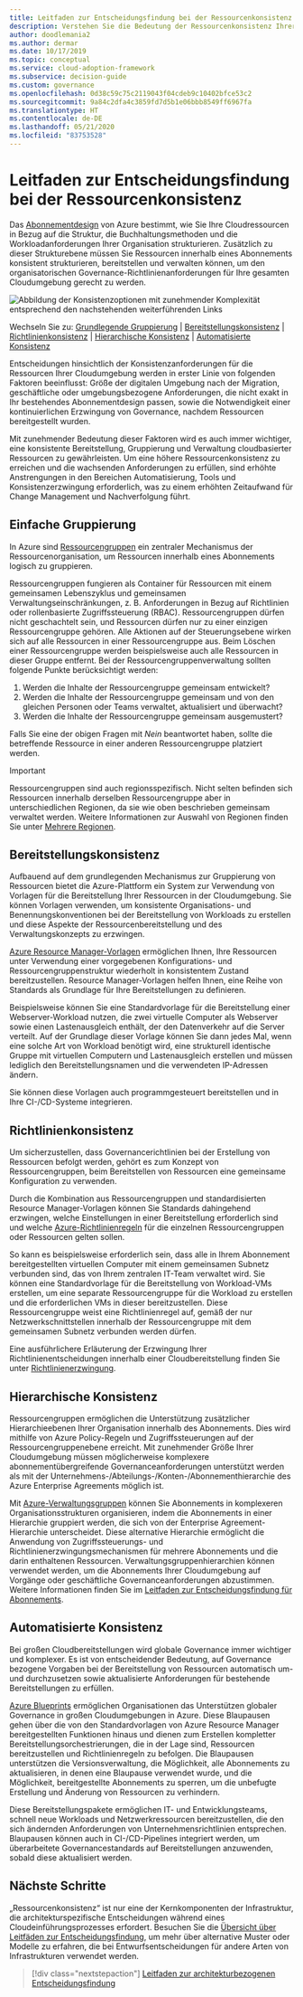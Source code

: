 ```yaml
---
title: Leitfaden zur Entscheidungsfindung bei der Ressourcenkonsistenz
description: Verstehen Sie die Bedeutung der Ressourcenkonsistenz Ihrer Cloudumgebung und die Faktoren, die die Anforderungen an die Ressourcenkonsistenz steuern.
author: doodlemania2
ms.author: dermar
ms.date: 10/17/2019
ms.topic: conceptual
ms.service: cloud-adoption-framework
ms.subservice: decision-guide
ms.custom: governance
ms.openlocfilehash: 0d38c59c75c2119043f04cdeb9c10402bfce53c2
ms.sourcegitcommit: 9a84c2dfa4c3859fd7d5b1e06bbb8549ff6967fa
ms.translationtype: HT
ms.contentlocale: de-DE
ms.lasthandoff: 05/21/2020
ms.locfileid: "83753528"
---
```

# <a name="resource-consistency-decision-guide"></a>Leitfaden zur Entscheidungsfindung bei der Ressourcenkonsistenz

Das [Abonnementdesign](../subscriptions/index.md) von Azure bestimmt, wie Sie Ihre Cloudressourcen in Bezug auf die Struktur, die Buchhaltungsmethoden und die Workloadanforderungen Ihrer Organisation strukturieren. Zusätzlich zu dieser Strukturebene müssen Sie Ressourcen innerhalb eines Abonnements konsistent strukturieren, bereitstellen und verwalten können, um den organisatorischen Governance-Richtlinienanforderungen für Ihre gesamten Cloudumgebung gerecht zu werden.

![Abbildung der Konsistenzoptionen mit zunehmender Komplexität entsprechend den nachstehenden weiterführenden Links](../../_images/decision-guides/decision-guide-resource-consistency.png)

Wechseln Sie zu: [Grundlegende Gruppierung](#basic-grouping) | [Bereitstellungskonsistenz](#deployment-consistency) | [Richtlinienkonsistenz](#policy-consistency) | [Hierarchische Konsistenz](#hierarchical-consistency) | [Automatisierte Konsistenz](#automated-consistency)

Entscheidungen hinsichtlich der Konsistenzanforderungen für die Ressourcen Ihrer Cloudumgebung werden in erster Linie von folgenden Faktoren beeinflusst: Größe der digitalen Umgebung nach der Migration, geschäftliche oder umgebungsbezogene Anforderungen, die nicht exakt in Ihr bestehendes Abonnementdesign passen, sowie die Notwendigkeit einer kontinuierlichen Erzwingung von Governance, nachdem Ressourcen bereitgestellt wurden.

Mit zunehmender Bedeutung dieser Faktoren wird es auch immer wichtiger, eine konsistente Bereitstellung, Gruppierung und Verwaltung cloudbasierter Ressourcen zu gewährleisten. Um eine höhere Ressourcenkonsistenz zu erreichen und die wachsenden Anforderungen zu erfüllen, sind erhöhte Anstrengungen in den Bereichen Automatisierung, Tools und Konsistenzerzwingung erforderlich, was zu einem erhöhten Zeitaufwand für Change Management und Nachverfolgung führt.

## <a name="basic-grouping"></a>Einfache Gruppierung

In Azure sind [Ressourcengruppen](https://docs.microsoft.com/azure/azure-resource-manager/management/overview#resource-groups) ein zentraler Mechanismus der Ressourcenorganisation, um Ressourcen innerhalb eines Abonnements logisch zu gruppieren.

Ressourcengruppen fungieren als Container für Ressourcen mit einem gemeinsamen Lebenszyklus und gemeinsamen Verwaltungseinschränkungen, z. B. Anforderungen in Bezug auf Richtlinien oder rollenbasierte Zugriffssteuerung (RBAC). Ressourcengruppen dürfen nicht geschachtelt sein, und Ressourcen dürfen nur zu einer einzigen Ressourcengruppe gehören. Alle Aktionen auf der Steuerungsebene wirken sich auf alle Ressourcen in einer Ressourcengruppe aus. Beim Löschen einer Ressourcengruppe werden beispielsweise auch alle Ressourcen in dieser Gruppe entfernt. Bei der Ressourcengruppenverwaltung sollten folgende Punkte berücksichtigt werden:

1. Werden die Inhalte der Ressourcengruppe gemeinsam entwickelt?
1. Werden die Inhalte der Ressourcengruppe gemeinsam und von den gleichen Personen oder Teams verwaltet, aktualisiert und überwacht?
1. Werden die Inhalte der Ressourcengruppe gemeinsam ausgemustert?

Falls Sie eine der obigen Fragen mit _Nein_ beantwortet haben, sollte die betreffende Ressource in einer anderen Ressourcengruppe platziert werden.

> [!IMPORTANT]
> Ressourcengruppen sind auch regionsspezifisch. Nicht selten befinden sich Ressourcen innerhalb derselben Ressourcengruppe aber in unterschiedlichen Regionen, da sie wie oben beschrieben gemeinsam verwaltet werden. Weitere Informationen zur Auswahl von Regionen finden Sie unter [Mehrere Regionen](../../migrate/azure-best-practices/multiple-regions.md).

## <a name="deployment-consistency"></a>Bereitstellungskonsistenz

Aufbauend auf dem grundlegenden Mechanismus zur Gruppierung von Ressourcen bietet die Azure-Plattform ein System zur Verwendung von Vorlagen für die Bereitstellung Ihrer Ressourcen in der Cloudumgebung. Sie können Vorlagen verwenden, um konsistente Organisations- und Benennungskonventionen bei der Bereitstellung von Workloads zu erstellen und diese Aspekte der Ressourcenbereitstellung und des Verwaltungskonzepts zu erzwingen.

[Azure Resource Manager-Vorlagen](https://docs.microsoft.com/azure/azure-resource-manager/templates/overview) ermöglichen Ihnen, Ihre Ressourcen unter Verwendung einer vorgegebenen Konfigurations- und Ressourcengruppenstruktur wiederholt in konsistentem Zustand bereitzustellen. Resource Manager-Vorlagen helfen Ihnen, eine Reihe von Standards als Grundlage für Ihre Bereitstellungen zu definieren.

Beispielsweise können Sie eine Standardvorlage für die Bereitstellung einer Webserver-Workload nutzen, die zwei virtuelle Computer als Webserver sowie einen Lastenausgleich enthält, der den Datenverkehr auf die Server verteilt. Auf der Grundlage dieser Vorlage können Sie dann jedes Mal, wenn eine solche Art von Workload benötigt wird, eine strukturell identische Gruppe mit virtuellen Computern und Lastenausgleich erstellen und müssen lediglich den Bereitstellungsnamen und die verwendeten IP-Adressen ändern.

Sie können diese Vorlagen auch programmgesteuert bereitstellen und in Ihre CI-/CD-Systeme integrieren.

## <a name="policy-consistency"></a>Richtlinienkonsistenz

Um sicherzustellen, dass Governancerichtlinien bei der Erstellung von Ressourcen befolgt werden, gehört es zum Konzept von Ressourcengruppen, beim Bereitstellen von Ressourcen eine gemeinsame Konfiguration zu verwenden.

Durch die Kombination aus Ressourcengruppen und standardisierten Resource Manager-Vorlagen können Sie Standards dahingehend erzwingen, welche Einstellungen in einer Bereitstellung erforderlich sind und welche [Azure-Richtlinienregeln](https://docs.microsoft.com/azure/governance/policy/overview) für die einzelnen Ressourcengruppen oder Ressourcen gelten sollen.

So kann es beispielsweise erforderlich sein, dass alle in Ihrem Abonnement bereitgestellten virtuellen Computer mit einem gemeinsamen Subnetz verbunden sind, das von Ihrem zentralen IT-Team verwaltet wird. Sie können eine Standardvorlage für die Bereitstellung von Workload-VMs erstellen, um eine separate Ressourcengruppe für die Workload zu erstellen und die erforderlichen VMs in dieser bereitzustellen. Diese Ressourcengruppe weist eine Richtlinienregel auf, gemäß der nur Netzwerkschnittstellen innerhalb der Ressourcengruppe mit dem gemeinsamen Subnetz verbunden werden dürfen.

Eine ausführlichere Erläuterung der Erzwingung Ihrer Richtlinienentscheidungen innerhalb einer Cloudbereitstellung finden Sie unter [Richtlinienerzwingung](../policy-enforcement/index.md).

## <a name="hierarchical-consistency"></a>Hierarchische Konsistenz

Ressourcengruppen ermöglichen die Unterstützung zusätzlicher Hierarchieebenen Ihrer Organisation innerhalb des Abonnements. Dies wird mithilfe von Azure Policy-Regeln und Zugriffssteuerungen auf der Ressourcengruppenebene erreicht. Mit zunehmender Größe Ihrer Cloudumgebung müssen möglicherweise komplexere abonnementübergreifende Governanceanforderungen unterstützt werden als mit der Unternehmens-/Abteilungs-/Konten-/Abonnementhierarchie des Azure Enterprise Agreements möglich ist.

Mit [Azure-Verwaltungsgruppen](https://docs.microsoft.com/azure/governance/management-groups) können Sie Abonnements in komplexeren Organisationsstrukturen organisieren, indem die Abonnements in einer Hierarchie gruppiert werden, die sich von der Enterprise Agreement-Hierarchie unterscheidet. Diese alternative Hierarchie ermöglicht die Anwendung von Zugriffssteuerungs- und Richtlinienerzwingungsmechanismen für mehrere Abonnements und die darin enthaltenen Ressourcen. Verwaltungsgruppenhierarchien können verwendet werden, um die Abonnements Ihrer Cloudumgebung auf Vorgänge oder geschäftliche Governanceanforderungen abzustimmen. Weitere Informationen finden Sie im [Leitfaden zur Entscheidungsfindung für Abonnements](../subscriptions/index.md).

## <a name="automated-consistency"></a>Automatisierte Konsistenz

Bei großen Cloudbereitstellungen wird globale Governance immer wichtiger und komplexer. Es ist von entscheidender Bedeutung, auf Governance bezogene Vorgaben bei der Bereitstellung von Ressourcen automatisch um- und durchzusetzen sowie aktualisierte Anforderungen für bestehende Bereitstellungen zu erfüllen.

[Azure Blueprints](https://docs.microsoft.com/azure/governance/blueprints/overview) ermöglichen Organisationen das Unterstützen globaler Governance in großen Cloudumgebungen in Azure. Diese Blaupausen gehen über die von den Standardvorlagen von Azure Resource Manager bereitgestellten Funktionen hinaus und dienen zum Erstellen kompletter Bereitstellungsorchestrierungen, die in der Lage sind, Ressourcen bereitzustellen und Richtlinienregeln zu befolgen. Die Blaupausen unterstützen die Versionsverwaltung, die Möglichkeit, alle Abonnements zu aktualisieren, in denen eine Blaupause verwendet wurde, und die Möglichkeit, bereitgestellte Abonnements zu sperren, um die unbefugte Erstellung und Änderung von Ressourcen zu verhindern.

Diese Bereitstellungspakete ermöglichen IT- und Entwicklungsteams, schnell neue Workloads und Netzwerkressourcen bereitzustellen, die den sich ändernden Anforderungen von Unternehmensrichtlinien entsprechen. Blaupausen können auch in CI-/CD-Pipelines integriert werden, um überarbeitete Governancestandards auf Bereitstellungen anzuwenden, sobald diese aktualisiert werden.

## <a name="next-steps"></a>Nächste Schritte

„Ressourcenkonsistenz“ ist nur eine der Kernkomponenten der Infrastruktur, die architekturspezifische Entscheidungen während eines Cloudeinführungsprozesses erfordert. Besuchen Sie die [Übersicht über Leitfäden zur Entscheidungsfindung](../index.md), um mehr über alternative Muster oder Modelle zu erfahren, die bei Entwurfsentscheidungen für andere Arten von Infrastrukturen verwendet werden.

> [!div class="nextstepaction"]
> [Leitfaden zur architekturbezogenen Entscheidungsfindung](../index.md)

